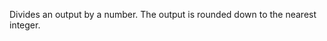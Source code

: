 Divides an output by a number. The output is rounded down to the nearest integer.

<rv-bind-content class="pt-3">
<template>
<rv-example-tabs class="pt-3" handle="bs4-icon">
<template type="single-html-file">
<div rv-text="1000 | dividedBy 10"></div>
</template>
</rv-example-tabs>
</template>
</rv-bind-content>
